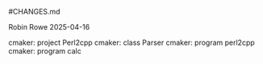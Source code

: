 #CHANGES.md

Robin Rowe 2025-04-16

cmaker: project Perl2cpp
cmaker: class Parser
cmaker: program perl2cpp
cmaker: program calc

